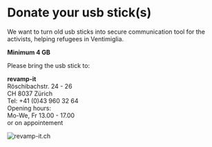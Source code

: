Donate your usb stick(s)
========================

We want to turn old usb sticks into secure
communication tool for the activists, helping
refugees in Ventimiglia.

**Minimum 4 GB**

Please bring the usb stick to:

**revamp-it**<br>
Röschibachstr. 24 - 26<br>
CH 8037 Zürich<br>
Tel:  +41 (0)43 960 32 64<br>
Opening hours:<br>
Mo-We, Fr 13.00 - 17.00<br>
or on appointement


![revamp-it.ch](http://revamp-it.ch/images/stories/logo.gif)
